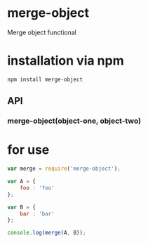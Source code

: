 merge-object
============

Merge object functional

installation via npm
====================

`npm install merge-object`


## API

### merge-object(object-one, object-two)


for use
=======

```js
var merge = require('merge-object');

var A = {
	foo : 'foo'
};

var B = {
	bar : 'bar'
};

console.log(merge(A, B)); 
```



